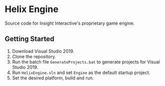 # Helix Engine
Source code for Insight Interactive's proprietary game engine.

## Getting Started
1. Download Visual Studio 2019.
2. Clone the repository.
3. Run the batch file `GenerateProjects.bat` to generate projects for Visual Studio 2019.
4. Run `HelixEngine.sln` and set `Engine` as the default startup project.
5. Set the desired platform, build and run.
